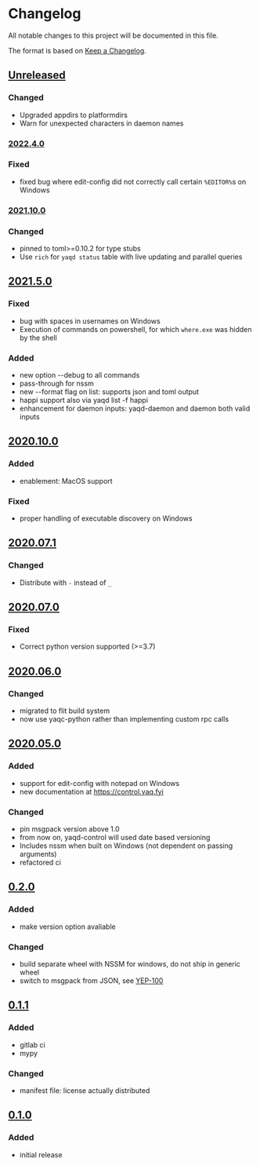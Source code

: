 # Changelog
All notable changes to this project will be documented in this file.

The format is based on [Keep a Changelog](https://keepachangelog.com/).

## [Unreleased]

### Changed
- Upgraded appdirs to platformdirs
- Warn for unexpected characters in daemon names

### [2022.4.0]

### Fixed
- fixed bug where edit-config did not correctly call certain `%EDITOR%`s on Windows

### [2021.10.0]

### Changed
- pinned to toml>=0.10.2 for type stubs
- Use `rich` for `yaqd status` table with live updating and parallel queries

## [2021.5.0]

### Fixed
- bug with spaces in usernames on Windows
- Execution of commands on powershell, for which `where.exe` was hidden by the shell

### Added
- new option --debug to all commands
- pass-through for nssm
- new --format flag on list: supports json and toml output
- happi support also via yaqd list -f happi
- enhancement for daemon inputs: yaqd-daemon and daemon both valid inputs

## [2020.10.0]

### Added
- enablement: MacOS support

### Fixed
- proper handling of executable discovery on Windows

## [2020.07.1]

### Changed
- Distribute with `-` instead of `_`

## [2020.07.0]

### Fixed
- Correct python version supported (>=3.7)

## [2020.06.0]

### Changed
- migrated to flit build system
- now use yaqc-python rather than implementing custom rpc calls

## [2020.05.0]

### Added
- support for edit-config with notepad on Windows
- new documentation at https://control.yaq.fyi

### Changed
- pin msgpack version above 1.0
- from now on, yaqd-control will used date based versioning
- Includes nssm when built on Windows (not dependent on passing arguments)
- refactored ci

## [0.2.0]

### Added
- make version option avaliable

### Changed
- build separate wheel with NSSM for windows, do not ship in generic wheel
- switch to msgpack from JSON, see [YEP-100](https://yeps.yaq.fyi/100/)

## [0.1.1]

### Added
- gitlab ci
- mypy

### Changed
- manifest file: license actually distributed

## [0.1.0]

### Added
- initial release

[Unreleased]: https://gitlab.com/yaq/yaqd-control/-/compare/v2022.4.0...main
[2022.4.0]: https://gitlab.com/yaq/yaqd-control/-/compare/v2021.10.0...v2022.4.0
[2021.10.0]: https://gitlab.com/yaq/yaqd-control/-/compare/v2021.5.0...v2021.10.0
[2021.5.0]: https://gitlab.com/yaq/yaqd-control/-/compare/v2020.10.0...v2021.5.0
[2020.10.0]: https://gitlab.com/yaq/yaqd-control/-/compare/v2020.07.0...v2020.10.0
[2020.07.1]: https://gitlab.com/yaq/yaqd-control/-/compare/v2020.07.0...v2020.07.1
[2020.07.0]: https://gitlab.com/yaq/yaqd-control/-/compare/v2020.06.0...v2020.07.0
[2020.06.0]: https://gitlab.com/yaq/yaqd-control/-/compare/v2020.05.0...v2020.06.0
[2020.05.0]: https://gitlab.com/yaq/yaqd-control/-/compare/v0.2.0...v2020.05.0
[0.2.0]: https://gitlab.com/yaq/yaqd-control/-/compare/v0.1.1...v0.2.0
[0.1.1]: https://gitlab.com/yaq/yaqd-control/-/compare/v0.1.0...v0.1.1
[0.1.0]: https://gitlab.com/yaq/yaqd-control/-/tags/v0.1.0
